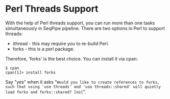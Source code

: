 # Perl Threads Support #

With the help of Perl threads support, you can run more than one tasks simultaneously in SeqPipe pipeline. There are two options in Perl to support threads:
  * ithread - this may require you to re-build Perl.
  * forks - this is a perl package.

Therefore, 'forks' is the best choice. You can install it via cpan:
```
$ cpan
cpan[1]> install forks
```
Say "yes" when it asks "`Would you like to create references to forks, such that using 'use threads' and 'use threads::shared' will quietly load forks and forks::shared? [no]`".